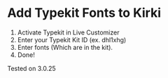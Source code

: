 # Add Typekit Fonts to Kirki

1. Activate Typekit in Live Customizer
2. Enter your Typekit Kit ID (ex. dhl1xhg)
3. Enter fonts (Which are in the kit).
4. Done!

Tested on 3.0.25
